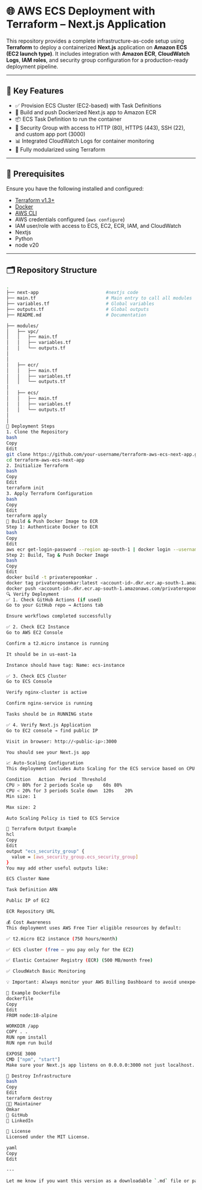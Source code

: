 # 🌐 AWS ECS Deployment with Terraform – Next.js Application

This repository provides a complete infrastructure-as-code setup using **Terraform** to deploy a containerized **Next.js** application on **Amazon ECS (EC2 launch type)**. It includes integration with **Amazon ECR**, **CloudWatch Logs**, **IAM roles**, and security group configuration for a production-ready deployment pipeline.

---

## 📌 Key Features

- ✅ Provision ECS Cluster (EC2-based) with Task Definitions
- 🐳 Build and push Dockerized Next.js app to Amazon ECR
- 📦 ECS Task Definition to run the container
- 🔐 Security Group with access to HTTP (80), HTTPS (443), SSH (22), and custom app port (3000)
- 📊 Integrated CloudWatch Logs for container monitoring
- 💼 Fully modularized using Terraform

---

## 🧰 Prerequisites

Ensure you have the following installed and configured:

- [Terraform v1.3+](https://developer.hashicorp.com/terraform/downloads)
- [Docker](https://www.docker.com/)
- [AWS CLI](https://aws.amazon.com/cli/)
- AWS credentials configured (`aws configure`)
- IAM user/role with access to ECS, EC2, ECR, IAM, and CloudWatch
- Nextjs
- Python
- node v20

---

## 🗂️ Repository Structure

```bash
.
├── next-app                         #nextjs code
├── main.tf                          # Main entry to call all modules
├── variables.tf                     # Global variables
├── outputs.tf                       # Global outputs
├── README.md                        # Documentation

├── modules/
│   ├── vpc/
│   │   ├── main.tf
│   │   ├── variables.tf
│   │   └── outputs.tf
│
│
│   ├── ecr/
│   │   ├── main.tf
│   │   ├── variables.tf
│   │   └── outputs.tf
│
│   ├── ecs/
│   │   ├── main.tf
│   │   ├── variables.tf
│   │   └── outputs.tf
│
│
🚀 Deployment Steps
1. Clone the Repository
bash
Copy
Edit
git clone https://github.com/your-username/terraform-aws-ecs-next-app.git
cd terraform-aws-ecs-next-app
2. Initialize Terraform
bash
Copy
Edit
terraform init
3. Apply Terraform Configuration
bash
Copy
Edit
terraform apply
🐳 Build & Push Docker Image to ECR
Step 1: Authenticate Docker to ECR
bash
Copy
Edit
aws ecr get-login-password --region ap-south-1 | docker login --username AWS --password-stdin <account-id>.dkr.ecr.ap-south-1.amazonaws.com
Step 2: Build, Tag & Push Docker Image
bash
Copy
Edit
docker build -t privaterepoomkar .
docker tag privaterepoomkar:latest <account-id>.dkr.ecr.ap-south-1.amazonaws.com/privaterepoomkar:latest
docker push <account-id>.dkr.ecr.ap-south-1.amazonaws.com/privaterepoomkar:latest
🔍 Verify Deployment
✅ 1. Check GitHub Actions (if used)
Go to your GitHub repo → Actions tab

Ensure workflows completed successfully

✅ 2. Check EC2 Instance
Go to AWS EC2 Console

Confirm a t2.micro instance is running

It should be in us-east-1a

Instance should have tag: Name: ecs-instance

✅ 3. Check ECS Cluster
Go to ECS Console

Verify nginx-cluster is active

Confirm nginx-service is running

Tasks should be in RUNNING state

✅ 4. Verify Next.js Application
Go to EC2 console → find public IP

Visit in browser: http://<public-ip>:3000

You should see your Next.js app

📈 Auto-Scaling Configuration
This deployment includes Auto Scaling for the ECS service based on CPU utilization:

Condition	Action	Period	Threshold
CPU > 80% for 2 periods	Scale up	60s	80%
CPU < 20% for 3 periods	Scale down	120s	20%
Min size: 1

Max size: 2

Auto Scaling Policy is tied to ECS Service

🧾 Terraform Output Example
hcl
Copy
Edit
output "ecs_security_group" {
  value = [aws_security_group.ecs_security_group]
}
You may add other useful outputs like:

ECS Cluster Name

Task Definition ARN

Public IP of EC2

ECR Repository URL

💰 Cost Awareness
This deployment uses AWS Free Tier eligible resources by default:

✅ t2.micro EC2 instance (750 hours/month)

✅ ECS cluster (free — you pay only for the EC2)

✅ Elastic Container Registry (ECR) (500 MB/month free)

✅ CloudWatch Basic Monitoring

💡 Important: Always monitor your AWS Billing Dashboard to avoid unexpected charges. Using multiple services outside free tier limits may incur costs.

🔧 Example Dockerfile
dockerfile
Copy
Edit
FROM node:18-alpine

WORKDIR /app
COPY . .
RUN npm install
RUN npm run build

EXPOSE 3000
CMD ["npm", "start"]
Make sure your Next.js app listens on 0.0.0.0:3000 not just localhost.

🧹 Destroy Infrastructure
bash
Copy
Edit
terraform destroy
👨‍💻 Maintainer
Omkar
💼 GitHub
🔗 LinkedIn

📄 License
Licensed under the MIT License.

yaml
Copy
Edit

---

Let me know if you want this version as a downloadable `.md` file or packaged with your repo stru
